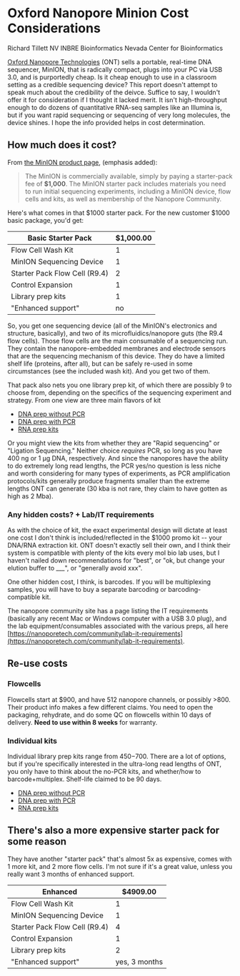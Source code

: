 # Oxford Nanopore Minion Cost Considerations

Richard Tillett
NV INBRE Bioinformatics
Nevada Center for Bioinformatics

[Oxford Nanopore Technologies](https://nanoporetech.com) (ONT) sells a portable, real-time DNA sequencer, MinION, that is radically compact, plugs into your PC via USB 3.0, and is purportedly cheap. Is it cheap enough to use in a classroom setting as a credible sequencing device? This report doesn't attempt to speak much about the credibility of the deivce. Suffice to say, I wouldn't offer it for consideration if I thought it lacked merit. It isn't high-throughput enough to do dozens of quantitative RNA-seq samples like an Illumina is, but if you want rapid sequencing or sequencing of very long molecules, the device shines. I hope the info provided helps in cost determination.

## How much does it cost?
From [the MinION product page](https://nanoporetech.com/products/minion), (emphasis added):
> The MinION is commercially available, simply by paying a starter-pack fee of **$1,000**. The MinION starter pack includes materials you need to run initial sequencing experiments, including a MinION device, flow cells and kits, as well as membership of the Nanopore Community.

Here's what comes in that $1000 starter pack. For the new customer $1000 basic package, you'd get:

Basic Starter Pack | $1,000.00
--|--
Flow Cell Wash Kit | 1
MinION Sequencing Device | 1
Starter Pack Flow Cell (R9.4)  | 2
Control Expansion | 1
Library prep kits  | 1
"Enhanced support" | no

So, you get one sequencing device (all of the MinION's electronics and structure, basically), and two of its microfluidics/nanopore guts (the R9.4 flow cells). Those flow cells are the main consumable of a sequencing run. They contain the nanopore-embedded membranes and electrode sensors that are the sequencing mechanism of this device. They do have a limited shelf life (proteins, after all), but can be safely re-used in some circumstances (see the included wash kit). And you get two of them.

That pack also nets you one library prep kit, of which there are possibly 9 to choose from, depending on the specifics of the sequencing experiment and strategy. From one view are three main flavors of kit

* [DNA prep without PCR](https://store.nanoporetech.com/pcr-free-kits/)
* [DNA prep with PCR](https://store.nanoporetech.com/pcr-free-kits/)
* [RNA prep kits](https://store.nanoporetech.com/cdna-and-direct-rna/)

Or you might view the kits from whether they are "Rapid sequencing" or "Ligation Sequencing." Neither choice _requires_ PCR, so long as you have 400 ng or 1 µg DNA, respectively. And since the nanopores have the ability to do extremely long read lengths, the PCR yes/no question is less niche and worth considering for many types of experiments, as PCR amplification protocols/kits generally produce fragments smaller than the extreme lengths ONT can generate (30 kba is not rare, they claim to have gotten as high as 2 Mba).

### Any hidden costs? + Lab/IT requirements

As with the choice of kit, the exact experimental design will dictate at least one cost I don't think is included/reflected in the $1000 promo kit -- your DNA/RNA extraction kit. ONT doesn't exactly sell their own, and I think their system is compatible with plenty of the kits every mol bio lab uses, but I haven't nailed down recommendations for "best", or "ok, but change your elution buffer to ___", or "generally avoid xxx".

One other hidden cost, I think, is barcodes. If you will be multiplexing samples, you will have to buy a separate barcoding or barcoding-compatible kit.

The nanopore community site has a page listing the IT requirements (basically any recent Mac or Windows computer with a USB 3.0 plug), and the lab equipment/consumables associated with the various preps, all here [https://nanoporetech.com/community/lab-it-requirements](https://nanoporetech.com/community/lab-it-requirements).

## Re-use costs

### Flowcells

Flowcells start at $900, and have 512 nanopore channels, or possibly >800. Their product info makes a few different claims. You need to open the packaging, rehydrate, and do some QC on flowcells within 10 days of delivery. **Need to use within 8 weeks** for warranty.

### Individual kits
Individual library prep kits range from $450-$700. There are a lot of options, but if you're specifically interested in the ultra-long read lengths of ONT, you only have to think about the no-PCR kits, and whether/how to barcode+multiplex. Shelf-life claimed to be 90 days.

* [DNA prep without PCR](https://store.nanoporetech.com/pcr-free-kits/)
* [DNA prep with PCR](https://store.nanoporetech.com/pcr-free-kits/)
* [RNA prep kits](https://store.nanoporetech.com/cdna-and-direct-rna/)


## There's also a more expensive starter pack for some reason

They have another "starter pack" that's almost 5x as expensive, comes with 1 more kit, and 2 more flow cells. I'm not sure if it's a great value, unless you really want 3 months of enhanced support.

Enhanced | $4909.00
--- | ---
Flow Cell Wash Kit | 1
MinION Sequencing Device | 1
Starter Pack Flow Cell (R9.4) | 4
Control Expansion | 1
Library prep kits  | 2
"Enhanced support" | yes, 3 months
